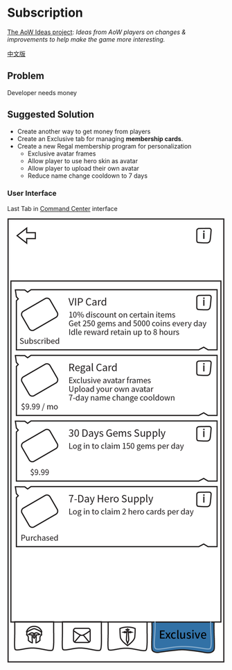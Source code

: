 # Subscription

[The AoW Ideas project](https://github.com/nefarious-kitsune/aow.ideas):
*Ideas from AoW players on changes & improvements to help make the game more interesting.*

[中文版](zh.subscription)

## Problem

Developer needs money

## Suggested Solution

* Create another way to get money from players
* Create an Exclusive tab for managing **membership cards**.
* Create a new Regal membership program for personalization
   - Exclusive avatar frames
   - Allow player to use hero skin as avatar
   - Allow player to upload their own avatar
   - Reduce name change cooldown to 7 days

### User Interface

Last Tab in [Command Center](../structure/command-center) interface

![Example](../images/ui-command-center-subscription.png)
